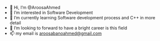 - 👋 Hi, I’m @AroosaAhmed
- 👀 I’m interested in Software Development
- 🌱 I’m currently learning Software development process and C++ in more detail
- 💞️ I’m looking to forward to have a bright career is this field
- 📫 my email is aroosabanoahmed@gmail.com

<!---
AroosaAhmed/AroosaAhmed is a ✨ special ✨ repository because its `README.md` (this file) appears on your GitHub profile.
You can click the Preview link to take a look at your changes.
--->
